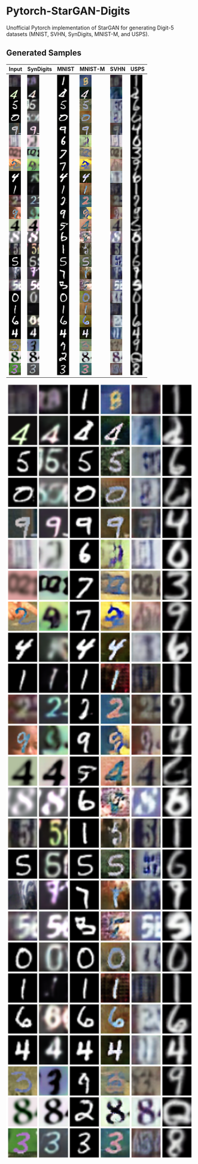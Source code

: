 # Pytorch-StarGAN-Digits
Unofficial Pytorch implementation of StarGAN for generating Digit-5 datasets (MNIST, SVHN, SynDigits, MNIST-M, and USPS).

## Generated Samples
Input | SynDigits | MNIST | MNIST-M | SVHN | USPS 
--- | --- | --- | --- | --- | ---
![Input](/Results/Input.png) | ![SynDigits](/Results/SynDigits.png) | ![MNIST](/Results/MNIST.png) | ![MNIST-M](/Results/MNISTM.png) | ![SVHN](/Results/SVHN.png) | ![USPS](/Results/USPS.png) 

<img src="/Results/Digits.png" width="500"></img>
